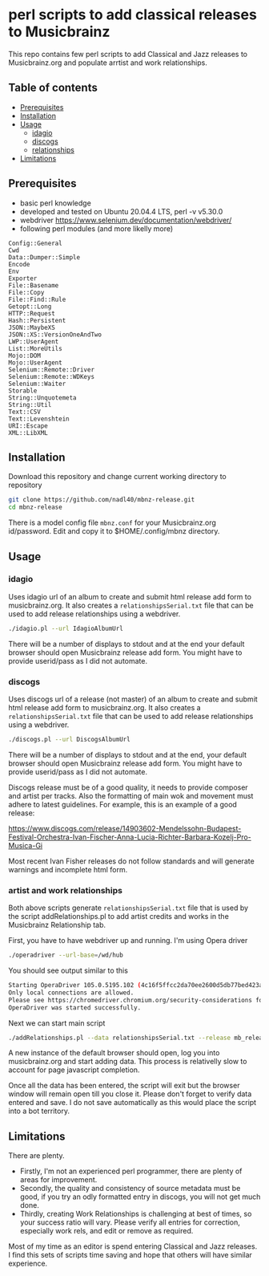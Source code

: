 # perl scripts to add classical releases to Musicbrainz

This repo contains few perl scripts to add Classical and Jazz releases to Musicbrainz.org and populate arrtist and work relationships. 

## Table of contents

<!-- toc -->

- [Prerequisites](#prerequisites)
- [Installation](#installation)
- [Usage](#usage)
  * [idagio](#idagio)
  * [discogs](#discogs)
  * [relationships](#relationships)
- [Limitations](#limitations)

<!-- tocstop -->

## Prerequisites
* basic perl knowledge
* developed and tested on Ubuntu 20.04.4 LTS, perl -v v5.30.0
* webdriver https://www.selenium.dev/documentation/webdriver/
* following perl modules (and more likelly more)
```
Config::General
Cwd
Data::Dumper::Simple
Encode
Env
Exporter
File::Basename
File::Copy
File::Find::Rule
Getopt::Long
HTTP::Request
Hash::Persistent
JSON::MaybeXS
JSON::XS::VersionOneAndTwo
LWP::UserAgent
List::MoreUtils
Mojo::DOM
Mojo::UserAgent
Selenium::Remote::Driver
Selenium::Remote::WDKeys
Selenium::Waiter
Storable
String::Unquotemeta
String::Util
Text::CSV
Text::Levenshtein
URI::Escape
XML::LibXML
```

## Installation

Download this repository and change current working directory to repository

```bash
git clone https://github.com/nadl40/mbnz-release.git
cd mbnz-release
```

There is a model config file `mbnz.conf` for your Musicbrainz.org id/password.
Edit and copy it to $HOME/.config/mbnz directory. 


## Usage

### idagio

Uses idagio url of an album to create and submit html release add form to musicbrainz.org.
It also creates a `relationshipsSerial.txt` file that can be used to add release relationships using a webdriver.

```bash
./idagio.pl --url IdagioAlbumUrl
```

There will be a number of displays to stdout and at the end your default browser should open Musicbrainz release add form. You might have to provide userid/pass as I did not automate.

### discogs

Uses discogs url of a release (not master) of an album to create and submit html release add form to musicbrainz.org.
It also creates a `relationshipsSerial.txt` file that can be used to add release relationships using a webdriver.

```bash
./discogs.pl --url DiscogsAlbumUrl
```

There will be a number of displays to stdout and at the end, your default browser should open Musicbrainz release add form. You might have to provide userid/pass as I did not automate.

Discogs release must be of a good quality, it needs to provide composer and artist per tracks. Also the formatting of main wok and movement must adhere to latest guidelines.
For example, this is an example of a good release:

https://www.discogs.com/release/14903602-Mendelssohn-Budapest-Festival-Orchestra-Ivan-Fischer-Anna-Lucia-Richter-Barbara-Kozelj-Pro-Musica-Gi

Most recent Ivan Fisher releases do not follow standards and will generate warnings and incomplete html form.

### artist and work relationships

Both above scripts generate `relationshipsSerial.txt` file that is used by the script addRelationships.pl to add artist credits and works in the Musicbrainz Relationship tab.

First, you have to have webdriver up and running. I'm using Opera driver

```bash
./operadriver --url-base=/wd/hub
```
   
You should see output similar to this

```bash
Starting OperaDriver 105.0.5195.102 (4c16f5ffcc2da70ee2600d5db77bed423ac03a5a-refs/branch-heads/5195_55@{#4}) on port 9515
Only local connections are allowed.
Please see https://chromedriver.chromium.org/security-considerations for suggestions on keeping OperaDriver safe.
OperaDriver was started successfully.
```

Next we can start main script 
```bash
./addRelationships.pl --data relationshipsSerial.txt --release mb_release_id
```
   
A new instance of the default browser should open, log you into musicbrainz.org and start adding data.
This process is relativelly slow to account for page javascript completion.

Once all the data has been entered, the script will exit but the browser window will remain open till you close it. Please don't forget to verify data entered and save. I do not save automatically as this would place the script into a bot territory.

## Limitations
There are plenty.
* Firstly, I'm not an experienced perl programmer, there are plenty of areas for improvement.
* Secondly, the quality and consistency of source metadata must be good, if you try an odly formatted entry in discogs, you will not get much done.
* Thirdly, creating Work Relationships is challenging at best of times, so your success ratio will vary. Please verify all entries for correction, especially work rels, and edit or remove as required.  

Most of my time as an editor is spend entering Classical and Jazz releases. I find this sets of scripts time saving and hope that others will have similar experience.

